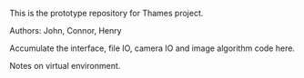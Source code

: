 This is the prototype repository for Thames project.

Authors: John, Connor, Henry

Accumulate the interface, file IO, camera IO and image algorithm code here.

Notes on virtual environment.